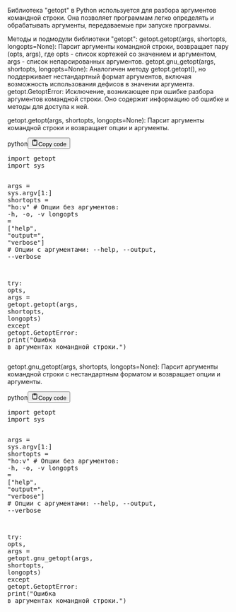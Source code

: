 <p>Библиотека "getopt" в Python используется для разбора аргументов командной строки.
Она позволяет программам легко определять и обрабатывать аргументы, передаваемые при запуске программы.</p>
<p>Методы и подмодули библиотеки "getopt":
getopt.getopt(args, shortopts, longopts=None): Парсит аргументы командной строки, возвращает пару (opts, args), где opts - список кортежей со значением и аргументом, args - список непарсированных аргументов.
getopt.gnu_getopt(args, shortopts, longopts=None): Аналогичен методу getopt.getopt(), но поддерживает нестандартный формат аргументов, включая возможность использования дефисов в значении аргумента.
getopt.GetoptError: Исключение, возникающее при ошибке разбора аргументов командной строки. Оно содержит информацию об ошибке и методы для доступа к ней.</p>
<p>getopt.getopt(args, shortopts, longopts=None): Парсит аргументы командной строки и возвращает опции и аргументы.</p>
<div class="code_element"><div class="lang_line"><text>python</text><button class="copy_code_button" onclick="CopyCode(this)"><svg style="width: 1.2em;height: 1.2em;" aria-hidden="true" xmlns="http://www.w3.org/2000/svg" fill="none" viewBox="0 0 24 24"><path stroke="currentColor" stroke-linecap="round" stroke-linejoin="round" stroke-width="2" d="M15 4h3a1 1 0 0 1 1 1v15a1 1 0 0 1-1 1H6a1 1 0 0 1-1-1V5a1 1 0 0 1 1-1h3m0 3h6m-5-4v4h4V3h-4Z"/></svg><text>Copy code</text></button></div><div class="code language-python"><div class="highlight"><pre><span></span><span class="kn">import</span> <span class="nn">getopt</span>
<span class="kn">import</span> <span class="nn">sys</span>

<span class="n">args</span> <span class="o">=</span> <span class="n">sys</span><span class="o">.</span><span class="n">argv</span><span class="p">[</span><span class="mi">1</span><span class="p">:]</span>
<span class="n">shortopts</span> <span class="o">=</span> <span class="s2">&quot;ho:v&quot;</span>   <span class="c1"># Опции без аргументов: -h, -o, -v</span>
<span class="n">longopts</span> <span class="o">=</span> <span class="p">[</span><span class="s2">&quot;help&quot;</span><span class="p">,</span> <span class="s2">&quot;output=&quot;</span><span class="p">,</span> <span class="s2">&quot;verbose&quot;</span><span class="p">]</span>  <span class="c1"># Опции с аргументами: --help, --output, --verbose</span>

<span class="k">try</span><span class="p">:</span>
    <span class="n">opts</span><span class="p">,</span> <span class="n">args</span> <span class="o">=</span> <span class="n">getopt</span><span class="o">.</span><span class="n">getopt</span><span class="p">(</span><span class="n">args</span><span class="p">,</span> <span class="n">shortopts</span><span class="p">,</span> <span class="n">longopts</span><span class="p">)</span>
<span class="k">except</span> <span class="n">getopt</span><span class="o">.</span><span class="n">GetoptError</span><span class="p">:</span>
    <span class="nb">print</span><span class="p">(</span><span class="s2">&quot;Ошибка в аргументах командной строки.&quot;</span><span class="p">)</span>
</pre></div></div></div>

<p>getopt.gnu_getopt(args, shortopts, longopts=None): Парсит аргументы командной строки с нестандартным форматом и возвращает опции и аргументы.</p>
<div class="code_element"><div class="lang_line"><text>python</text><button class="copy_code_button" onclick="CopyCode(this)"><svg style="width: 1.2em;height: 1.2em;" aria-hidden="true" xmlns="http://www.w3.org/2000/svg" fill="none" viewBox="0 0 24 24"><path stroke="currentColor" stroke-linecap="round" stroke-linejoin="round" stroke-width="2" d="M15 4h3a1 1 0 0 1 1 1v15a1 1 0 0 1-1 1H6a1 1 0 0 1-1-1V5a1 1 0 0 1 1-1h3m0 3h6m-5-4v4h4V3h-4Z"/></svg><text>Copy code</text></button></div><div class="code language-python"><div class="highlight"><pre><span></span><span class="kn">import</span> <span class="nn">getopt</span>
<span class="kn">import</span> <span class="nn">sys</span>

<span class="n">args</span> <span class="o">=</span> <span class="n">sys</span><span class="o">.</span><span class="n">argv</span><span class="p">[</span><span class="mi">1</span><span class="p">:]</span>
<span class="n">shortopts</span> <span class="o">=</span> <span class="s2">&quot;ho:v&quot;</span>   <span class="c1"># Опции без аргументов: -h, -o, -v</span>
<span class="n">longopts</span> <span class="o">=</span> <span class="p">[</span><span class="s2">&quot;help&quot;</span><span class="p">,</span> <span class="s2">&quot;output=&quot;</span><span class="p">,</span> <span class="s2">&quot;verbose&quot;</span><span class="p">]</span>  <span class="c1"># Опции с аргументами: --help, --output, --verbose</span>

<span class="k">try</span><span class="p">:</span>
    <span class="n">opts</span><span class="p">,</span> <span class="n">args</span> <span class="o">=</span> <span class="n">getopt</span><span class="o">.</span><span class="n">gnu_getopt</span><span class="p">(</span><span class="n">args</span><span class="p">,</span> <span class="n">shortopts</span><span class="p">,</span> <span class="n">longopts</span><span class="p">)</span>
<span class="k">except</span> <span class="n">getopt</span><span class="o">.</span><span class="n">GetoptError</span><span class="p">:</span>
    <span class="nb">print</span><span class="p">(</span><span class="s2">&quot;Ошибка в аргументах командной строки.&quot;</span><span class="p">)</span>
</pre></div></div></div>